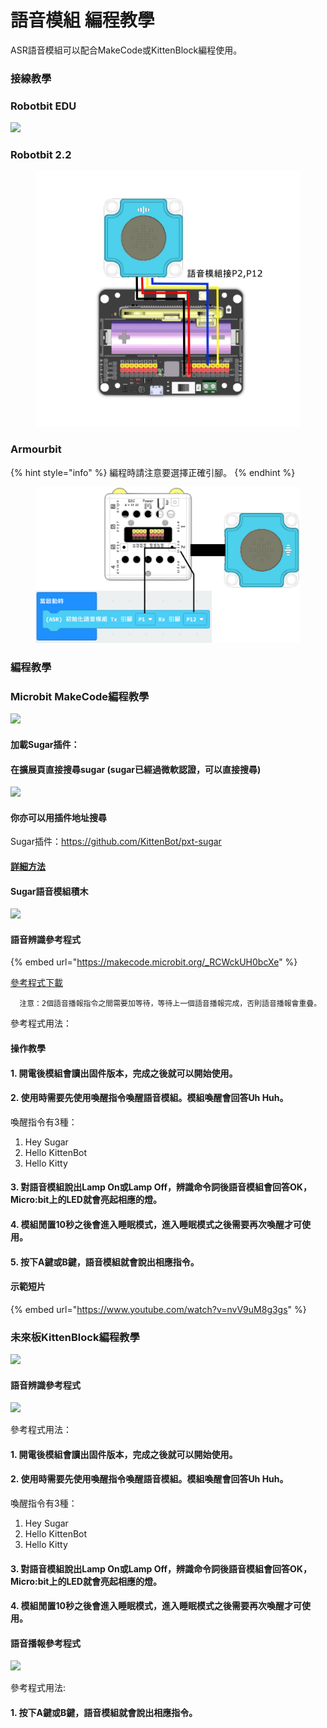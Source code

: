 # 語音模組 編程教學

ASR語音模組可以配合MakeCode或KittenBlock編程使用。

### 接線教學

### Robotbit EDU

![](../../.gitbook/assets/asr\_edu\_wiring.png)

### Robotbit 2.2

<figure><img src="../../.gitbook/assets/asr_2.2_wiring.png" alt=""><figcaption></figcaption></figure>

### Armourbit

{% hint style="info" %}
編程時請注意要選擇正確引腳。
{% endhint %}

<figure><img src="../../.gitbook/assets/armourbit_asr_wiring.png" alt=""><figcaption></figcaption></figure>

### 編程教學

### Microbit MakeCode編程教學

![](https://kittenbothk.readthedocs.io/en/latest/\_images/mcbanner15.png)

#### 加載Sugar插件：

#### 在擴展頁直接搜尋sugar (sugar已經過微軟認證，可以直接搜尋)

![](https://kittenbothk.readthedocs.io/en/latest/\_images/sugar\_search.gif)

#### 你亦可以用插件地址搜尋

Sugar插件：https://github.com/KittenBot/pxt-sugar

#### [詳細方法](../../programmingplatforms/makecode/kittenbotandmakecode.md)

#### Sugar語音模組積木

![](https://kittenbothk.readthedocs.io/en/latest/\_images/asr\_sugar\_1.png)

#### 語音辨識參考程式

{% embed url="https://makecode.microbit.org/_RCWckUH0bcXe" %}

[參考程式下載](https://makecode.microbit.org/\_RCWckUH0bcXe)

```
  注意：2個語音播報指令之間需要加等待，等待上一個語音播報完成，否則語音播報會重疊。
```

參考程式用法：

#### 操作教學

#### 1. 開電後模組會讀出固件版本，完成之後就可以開始使用。

#### 2. 使用時需要先使用喚醒指令喚醒語音模組。模組喚醒會回答Uh Huh。

喚醒指令有3種：

1. Hey Sugar
2. Hello KittenBot
3. Hello Kitty

#### 3. 對語音模組說出Lamp On或Lamp Off，辨識命令詞後語音模組會回答OK，Micro:bit上的LED就會亮起相應的燈。

#### 4. 模組閒置10秒之後會進入睡眠模式，進入睡眠模式之後需要再次喚醒才可使用。

#### 5. 按下A鍵或B鍵，語音模組就會說出相應指令。

#### 示範短片

{% embed url="https://www.youtube.com/watch?v=nvV9uM8g3gs" %}

### 未來板KittenBlock編程教學

![](https://kittenbothk.readthedocs.io/en/latest/\_images/kbbanner9.png)

#### 語音辨識參考程式

![](https://kittenbothk.readthedocs.io/en/latest/\_images/asr\_code2.png)

參考程式用法：

#### 1. 開電後模組會讀出固件版本，完成之後就可以開始使用。

#### 2. 使用時需要先使用喚醒指令喚醒語音模組。模組喚醒會回答Uh Huh。

喚醒指令有3種：

1. Hey Sugar
2. Hello KittenBot
3. Hello Kitty

#### 3. 對語音模組說出Lamp On或Lamp Off，辨識命令詞後語音模組會回答OK，Micro:bit上的LED就會亮起相應的燈。

#### 4. 模組閒置10秒之後會進入睡眠模式，進入睡眠模式之後需要再次喚醒才可使用。

#### 語音播報參考程式

![](https://kittenbothk.readthedocs.io/en/latest/\_images/asr\_code4.png)

參考程式用法:

#### 1. 按下A鍵或B鍵，語音模組就會說出相應指令。
